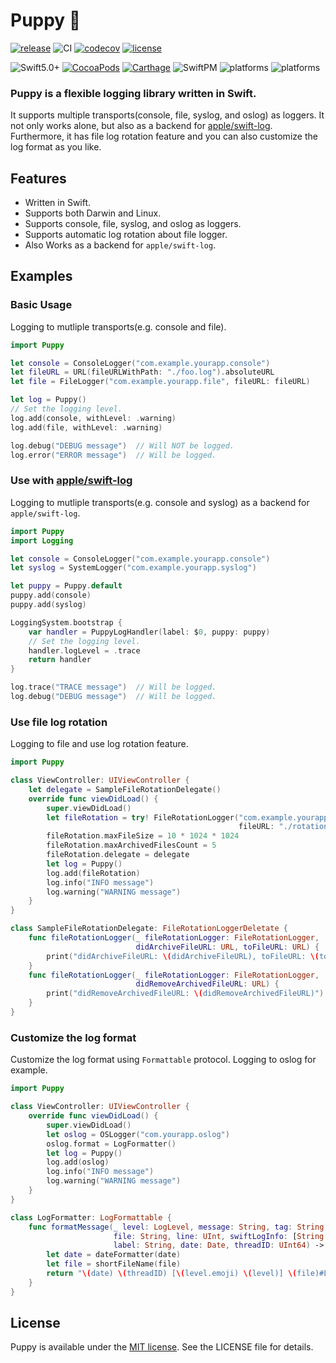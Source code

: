 # Puppy 🐶

[![release](https://img.shields.io/github/v/release/sushichop/Puppy.svg?color=blue)](https://github.com/sushichop/Puppy/releases)
![CI](https://github.com/sushichop/Puppy/workflows/CI/badge.svg)
[![codecov](https://codecov.io/gh/sushichop/Puppy/branch/main/graph/badge.svg)](https://codecov.io/gh/sushichop/Puppy)
[![license](https://img.shields.io/badge/license-MIT-blue.svg)](https://github.com/sushichop/Puppy/blob/master/LICENSE)

![Swift5.0+](https://img.shields.io/badge/Swift-5.0%2B-orange.svg?style=flat)
[![CocoaPods](https://img.shields.io/cocoapods/v/Puppy.svg?style=flat)](https://cocoapods.org/pods/Puppy)
[![Carthage](https://img.shields.io/badge/Carhage-compatible-4BC51D.svg?style=flat)](https://github.com/Carthage/Carthage)
![SwiftPM](https://img.shields.io/badge/SwiftPM-compatible-4BC51D.svg?style=flat)
![platforms](https://img.shields.io/badge/Platforms-macOS%20%7C%20iOS%20%7C%20tvOS%20%7C%20watchOS-lightgray.svg?style=flat)
![platforms](https://img.shields.io/badge/Platforms-Linux-orange.svg?style=flat)

### **Puppy is a flexible logging library written in Swift.**

It supports multiple transports(console, file, syslog, and oslog) as loggers. It not only works alone, but also as a backend for [apple/swift-log](https://github.com/apple/swift-log/).
Furthermore, it has file log rotation feature and you can also customize the log format as you like.

## Features

- Written in Swift.
- Supports both Darwin and Linux.
- Supports console, file, syslog, and oslog as loggers.
- Supports automatic log rotation about file logger.
- Also Works as a backend for `apple/swift-log`.

## Examples

### Basic Usage

Logging to mutliple transports(e.g. console and file).

```Swift
import Puppy

let console = ConsoleLogger("com.example.yourapp.console")
let fileURL = URL(fileURLWithPath: "./foo.log").absoluteURL
let file = FileLogger("com.example.yourapp.file", fileURL: fileURL)

let log = Puppy()
// Set the logging level.
log.add(console, withLevel: .warning)
log.add(file, withLevel: .warning)

log.debug("DEBUG message")  // Will NOT be logged.
log.error("ERROR message")  // Will be logged.
```

### Use with [apple/swift-log](https://github.com/apple/swift-log/)

Logging to mutliple transports(e.g. console and syslog) as a backend for `apple/swift-log`.

```swift
import Puppy
import Logging

let console = ConsoleLogger("com.example.yourapp.console")
let syslog = SystemLogger("com.example.yourapp.syslog")

let puppy = Puppy.default
puppy.add(console)
puppy.add(syslog)

LoggingSystem.bootstrap {
    var handler = PuppyLogHandler(label: $0, puppy: puppy)
    // Set the logging level.
    handler.logLevel = .trace
    return handler
}

log.trace("TRACE message")  // Will be logged.
log.debug("DEBUG message")  // Will be logged.
```

### Use file log rotation

Logging to file and use log rotation feature.

```swift
import Puppy

class ViewController: UIViewController {
    let delegate = SampleFileRotationDelegate()
    override func viewDidLoad() {
        super.viewDidLoad()
        let fileRotation = try! FileRotationLogger("com.example.yourapp.filerotation",
                                                   fileURL: "./rotation/foo.log")
        fileRotation.maxFileSize = 10 * 1024 * 1024
        fileRotation.maxArchivedFilesCount = 5
        fileRotation.delegate = delegate
        let log = Puppy()
        log.add(fileRotation)
        log.info("INFO message")
        log.warning("WARNING message")
    }
}

class SampleFileRotationDelegate: FileRotationLoggerDeletate {
    func fileRotationLogger(_ fileRotationLogger: FileRotationLogger,
                            didArchiveFileURL: URL, toFileURL: URL) {
        print("didArchiveFileURL: \(didArchiveFileURL), toFileURL: \(toFileURL)")
    }
    func fileRotationLogger(_ fileRotationLogger: FileRotationLogger,
                            didRemoveArchivedFileURL: URL) {
        print("didRemoveArchivedFileURL: \(didRemoveArchivedFileURL)")
    }
}
```

### Customize the log format

Customize the log format using `Formattable` protocol. Logging to oslog for example.

```swift
import Puppy

class ViewController: UIViewController {    
    override func viewDidLoad() {
        super.viewDidLoad()
        let oslog = OSLogger("com.yourapp.oslog")
        oslog.format = LogFormatter()
        let log = Puppy()
        log.add(oslog)
        log.info("INFO message")
        log.warning("WARNING message")
    }
}

class LogFormatter: LogFormattable {
    func formatMessage(_ level: LogLevel, message: String, tag: String, function: String,
                       file: String, line: UInt, swiftLogInfo: [String : String],
                       label: String, date: Date, threadID: UInt64) -> String {
        let date = dateFormatter(date)
        let file = shortFileName(file)
        return "\(date) \(threadID) [\(level.emoji) \(level)] \(file)#L.\(line) \(function) \(message)"
    }
}
```


## License

Puppy is available under the [MIT license](http://www.opensource.org/licenses/mit-license). See the LICENSE file for details.
